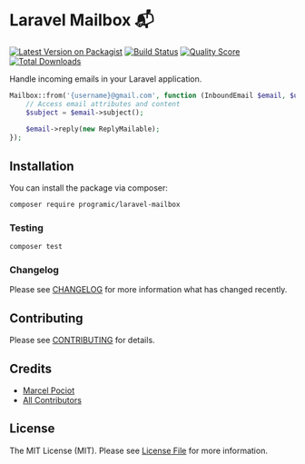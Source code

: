 # Laravel Mailbox 📬

[![Latest Version on Packagist](https://img.shields.io/packagist/v/programic/laravel-mailbox.svg?style=flat-square)](https://packagist.org/packages/beyondcode/laravel-mailbox)
[![Build Status](https://img.shields.io/travis/beyondcode/laravel-mailbox/master.svg?style=flat-square)](https://travis-ci.org/beyondcode/laravel-mailbox)
[![Quality Score](https://img.shields.io/scrutinizer/g/beyondcode/laravel-mailbox.svg?style=flat-square)](https://scrutinizer-ci.com/g/beyondcode/laravel-mailbox)
[![Total Downloads](https://img.shields.io/packagist/dt/programic/laravel-mailbox.svg?style=flat-square)](https://packagist.org/packages/programic/laravel-mailbox)

Handle incoming emails in your Laravel application.

``` php
Mailbox::from('{username}@gmail.com', function (InboundEmail $email, $username) {
    // Access email attributes and content
    $subject = $email->subject();
    
    $email->reply(new ReplyMailable);
});
```

## Installation

You can install the package via composer:

```bash
composer require programic/laravel-mailbox
```

### Testing

``` bash
composer test
```

### Changelog

Please see [CHANGELOG](CHANGELOG.md) for more information what has changed recently.

## Contributing

Please see [CONTRIBUTING](CONTRIBUTING.md) for details.

## Credits

- [Marcel Pociot](https://github.com/mpociot)
- [All Contributors](../../contributors)

## License

The MIT License (MIT). Please see [License File](LICENSE.md) for more information.
